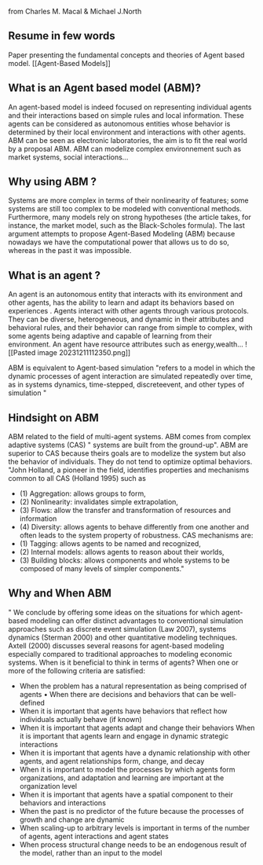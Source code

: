 from Charles M. Macal & Michael J.North

## Resume in few words
Paper  presenting the fundamental concepts and theories of Agent based model. [[Agent-Based Models]]

## What is an Agent based model (ABM)?
An agent-based model is indeed focused on representing individual agents and their interactions based on simple rules and local information. These agents can be considered as autonomous entities whose behavior is determined by their local environment and interactions with other agents.
ABM can be seen as electronic laboratories, the aim is to fit the real world by a proposal ABM.
ABM can modelize complex environnement such as market systems, social interactions...

## Why using ABM ?
Systems are more complex in terms of their nonlinearity of features; some systems are still too complex to be modeled with conventional methods. Furthermore, many models rely on strong hypotheses (the article takes, for instance, the market model, such as the Black-Scholes formula). The last argument attempts to propose Agent-Based Modeling (ABM) because nowadays we have the computational power that allows us to do so, whereas in the past it was impossible.

## What is an agent ?

An agent is an autonomous  entity that interacts with its environment and other agents, has the ability to learn and adapt its behaviors based on experiences . Agents interact with other agents through various protocols. They can be diverse, heterogeneous, and dynamic in their attributes and behavioral rules, and their behavior can range from simple to complex, with some agents being adaptive and capable of learning from their environment. An agent have resource attributes such as energy,wealth...
![[Pasted image 20231211112350.png]]

ABM  is equivalent to Agent-based simulation "refers to a model in which the dynamic processes of agent interaction are simulated repeatedly over time, as in systems dynamics, time-stepped, discreteevent, and other types of simulation "

## Hindsight on ABM
ABM related to the field of multi-agent systems.
ABM comes from complex adaptive systems (CAS) " systems are built from the ground-up".
ABM are superior to CAS because theirs goals are to modelize the system but also the behavior of individuals. They do not tend to optimize optimal behaviors.
"John Holland, a pioneer in the field, identifies properties and mechanisms common to all CAS (Holland 1995) such as 
 - (1) Aggregation: allows groups to form, 
 - (2) Nonlinearity: invalidates simple extrapolation, 
 - (3) Flows: allow the transfer and transformation of resources and information 
 - (4) Diversity: allows agents to behave differently from one another and often leads to the system property of robustness. 
CAS mechanisms are: 
- (1) Tagging: allows agents to be named and recognized, 
- (2) Internal models: allows agents to reason about their worlds,  
- (3) Building blocks: allows components and whole systems to be composed of many levels of simpler components."
## Why and When ABM
"
We conclude by offering some ideas on the situations for which agent-based modeling can offer distinct advantages to conventional simulation approaches such as discrete event simulation (Law 2007), systems dynamics (Sterman 2000) and other quantitative modeling techniques. Axtell (2000) discusses several reasons for agent-based modeling especially compared to traditional approaches to modeling economic systems. When is it beneficial to think in terms of agents? When one or more of the following criteria are satisfied: 
- When the problem has a natural representation as being comprised of agents • When there are decisions and behaviors that can be well-defined 
- When it is important that agents have behaviors that reflect how individuals actually behave (if known) 
- When it is important that agents adapt and change their behaviors When it is important that agents learn and engage in dynamic strategic interactions 
- When it is important that agents have a dynamic relationship with other agents, and agent relationships form, change, and decay 
- When it is important to model the processes by which agents form organizations, and adaptation and learning are important at the organization level 
- When it is important that agents have a spatial component to their behaviors and interactions
- When the past is no predictor of the future because the processes of growth and change are dynamic 
- When scaling-up to arbitrary levels is important in terms of the number of agents, agent interactions and agent states 
- When process structural change needs to be an endogenous result of the model, rather than an input to the model

